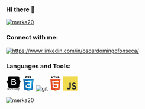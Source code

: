 ### Hi there 👋

<!--
**merka20/merka20** is a ✨ _special_ ✨ repository because its `README.md` (this file) appears on your GitHub profile.

Here are some ideas to get you started:
- 🔭 I’m currently working on ...
- 🌱 I’m currently learning ...
- 👯 I’m looking to collaborate on ...
- 🤔 I’m looking for help with ...
- 💬 Ask me about ...
- 📫 How to reach me: ...
- 😄 Pronouns: ...
- ⚡ Fun fact: ...
-->
<p align="left"> <a href="https://github.com/ryo-ma/github-profile-trophy"><img src="https://github-profile-trophy.vercel.app/?username=merka20" alt="merka20" /></a> </p>

<h3 align="left">Connect with me:</h3>
<p align="left">
<a href="https://www.linkedin.com/in/oscardomingofonseca/" target="blank"><img align="center" src="https://raw.githubusercontent.com/rahuldkjain/github-profile-readme-generator/master/src/images/icons/Social/linked-in-alt.svg" alt="https://www.linkedin.com/in/oscardomingofonseca/" height="30" width="40" /></a>
</p>

<h3 align="left">Languages and Tools:</h3>

<!--[![My Skills](https://skillicons.dev/icons?i=vscode,git,html,css,js,figma,bootstrap&theme=dark)](https://skillicons.dev)-->
<p align="left"><img src="https://raw.githubusercontent.com/devicons/devicon/master/icons/bootstrap/bootstrap-plain-wordmark.svg" alt="bootstrap" width="40" height="40"/><img src="https://raw.githubusercontent.com/devicons/devicon/master/icons/css3/css3-original-wordmark.svg" alt="css3" width="40" height="40"/><img src="https://www.vectorlogo.zone/logos/git-scm/git-scm-icon.svg" alt="git" width="40" height="40"/><img src="https://raw.githubusercontent.com/devicons/devicon/master/icons/html5/html5-original-wordmark.svg" alt="html5" width="40" height="40"/><img src="https://raw.githubusercontent.com/devicons/devicon/master/icons/javascript/javascript-original.svg" alt="javascript" width="40" height="40"/></p>
<p><img align="left" src="https://github-readme-stats.vercel.app/api/top-langs?username=merka20&show_icons=true&locale=en&layout=compact" alt="merka20" /></p>


